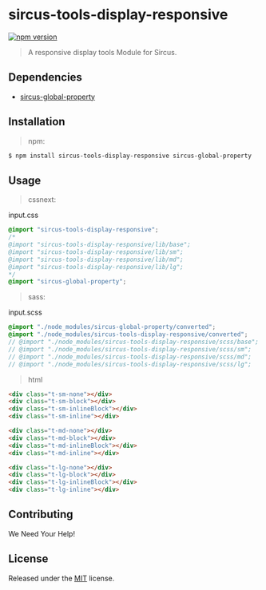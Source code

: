 # sircus-tools-display-responsive

[![npm version](https://img.shields.io/npm/v/sircus-tools-display-responsive.svg?style=flat)](https://www.npmjs.com/package/sircus-tools-display-responsive)

> A responsive display tools Module for Sircus.

## Dependencies
- [sircus-global-property](https://github.com/sircus/global-property)


## Installation

> npm:

```bash
$ npm install sircus-tools-display-responsive sircus-global-property
```

## Usage

> cssnext:

input.css
```css
@import "sircus-tools-display-responsive";
/*
@import "sircus-tools-display-responsive/lib/base";
@import "sircus-tools-display-responsive/lib/sm";
@import "sircus-tools-display-responsive/lib/md";
@import "sircus-tools-display-responsive/lib/lg";
*/
@import "sircus-global-property";
```

> sass:

input.scss
```scss
@import "./node_modules/sircus-global-property/converted";
@import "./node_modules/sircus-tools-display-responsive/converted";
// @import "./node_modules/sircus-tools-display-responsive/scss/base";
// @import "./node_modules/sircus-tools-display-responsive/scss/sm";
// @import "./node_modules/sircus-tools-display-responsive/scss/md";
// @import "./node_modules/sircus-tools-display-responsive/scss/lg";
```


> html

```html
<div class="t-sm-none"></div>
<div class="t-sm-block"></div>
<div class="t-sm-inlineBlock"></div>
<div class="t-sm-inline"></div>

<div class="t-md-none"></div>
<div class="t-md-block"></div>
<div class="t-md-inlineBlock"></div>
<div class="t-md-inline"></div>

<div class="t-lg-none"></div>
<div class="t-lg-block"></div>
<div class="t-lg-inlineBlock"></div>
<div class="t-lg-inline"></div>
```


## Contributing

We Need Your Help!


## License
Released under the [MIT](https://github.com/sircus/license/blob/master/LICENSE) license.
